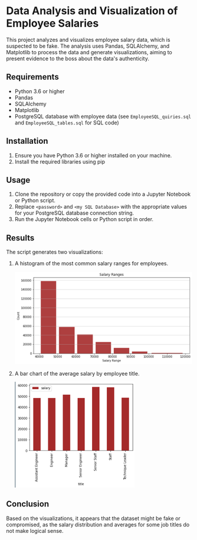 # Data Analysis and Visualization of Employee Salaries

This project analyzes and visualizes employee salary data, which is suspected to be fake. The analysis uses Pandas, SQLAlchemy, and Matplotlib to process the data and generate visualizations, aiming to present evidence to the boss about the data's authenticity.

## Requirements

- Python 3.6 or higher
- Pandas
- SQLAlchemy
- Matplotlib
- PostgreSQL database with employee data (see `EmployeeSQL_quiries.sql` and `EmployeeSQL_tables.sql` for SQL code)

## Installation

1. Ensure you have Python 3.6 or higher installed on your machine.
2. Install the required libraries using pip

## Usage

1. Clone the repository or copy the provided code into a Jupyter Notebook or Python script.
2. Replace `<password>` and `<my SQL Database>` with the appropriate values for your PostgreSQL database connection string.
3. Run the Jupyter Notebook cells or Python script in order.

## Results

The script generates two visualizations:

1. A histogram of the most common salary ranges for employees.

   ![1679599271824](image/README/1679599271824.png)
2. A bar chart of the average salary by employee title.

   ![1679599304182](image/README/1679599304182.png)

## Conclusion

Based on the visualizations, it appears that the dataset might be fake or compromised, as the salary distribution and averages for some job titles do not make logical sense.
